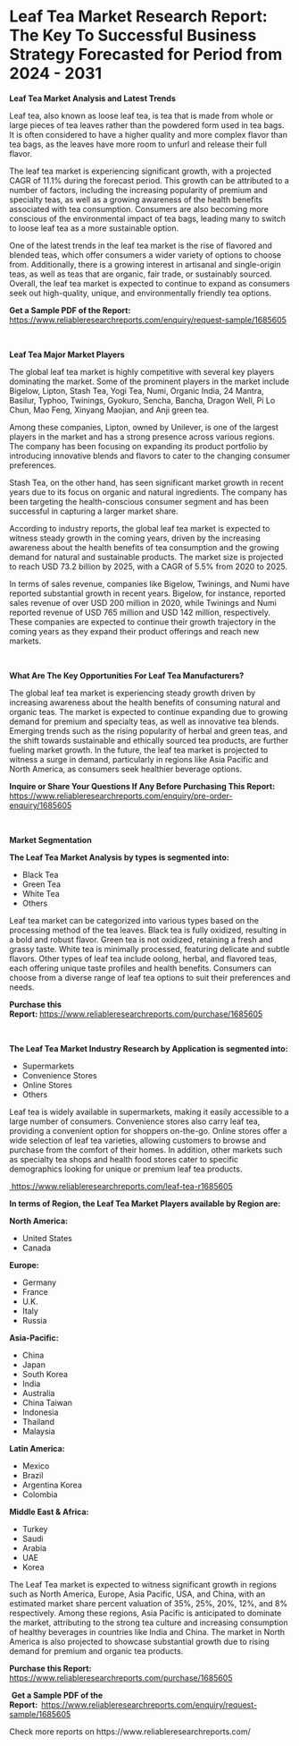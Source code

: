 <p><h1>Leaf Tea Market Research Report: The Key To Successful Business Strategy Forecasted for Period from 2024 - 2031</h1></p><p><strong>Leaf Tea Market Analysis and Latest Trends</strong></p>
<p><p>Leaf tea, also known as loose leaf tea, is tea that is made from whole or large pieces of tea leaves rather than the powdered form used in tea bags. It is often considered to have a higher quality and more complex flavor than tea bags, as the leaves have more room to unfurl and release their full flavor.</p><p>The leaf tea market is experiencing significant growth, with a projected CAGR of 11.1% during the forecast period. This growth can be attributed to a number of factors, including the increasing popularity of premium and specialty teas, as well as a growing awareness of the health benefits associated with tea consumption. Consumers are also becoming more conscious of the environmental impact of tea bags, leading many to switch to loose leaf tea as a more sustainable option.</p><p>One of the latest trends in the leaf tea market is the rise of flavored and blended teas, which offer consumers a wider variety of options to choose from. Additionally, there is a growing interest in artisanal and single-origin teas, as well as teas that are organic, fair trade, or sustainably sourced. Overall, the leaf tea market is expected to continue to expand as consumers seek out high-quality, unique, and environmentally friendly tea options.</p></p>
<p><strong>Get a Sample PDF of the Report:&nbsp;</strong> <a href="https://www.reliableresearchreports.com/enquiry/request-sample/1685605">https://www.reliableresearchreports.com/enquiry/request-sample/1685605</a></p>
<p>&nbsp;</p>
<p><strong>Leaf Tea Major Market Players</strong></p>
<p><p>The global leaf tea market is highly competitive with several key players dominating the market. Some of the prominent players in the market include Bigelow, Lipton, Stash Tea, Yogi Tea, Numi, Organic India, 24 Mantra, Basilur, Typhoo, Twinings, Gyokuro, Sencha, Bancha, Dragon Well, Pi Lo Chun, Mao Feng, Xinyang Maojian, and Anji green tea.</p><p>Among these companies, Lipton, owned by Unilever, is one of the largest players in the market and has a strong presence across various regions. The company has been focusing on expanding its product portfolio by introducing innovative blends and flavors to cater to the changing consumer preferences.</p><p>Stash Tea, on the other hand, has seen significant market growth in recent years due to its focus on organic and natural ingredients. The company has been targeting the health-conscious consumer segment and has been successful in capturing a larger market share.</p><p>According to industry reports, the global leaf tea market is expected to witness steady growth in the coming years, driven by the increasing awareness about the health benefits of tea consumption and the growing demand for natural and sustainable products. The market size is projected to reach USD 73.2 billion by 2025, with a CAGR of 5.5% from 2020 to 2025.</p><p>In terms of sales revenue, companies like Bigelow, Twinings, and Numi have reported substantial growth in recent years. Bigelow, for instance, reported sales revenue of over USD 200 million in 2020, while Twinings and Numi reported revenue of USD 765 million and USD 142 million, respectively. These companies are expected to continue their growth trajectory in the coming years as they expand their product offerings and reach new markets.</p></p>
<p>&nbsp;</p>
<p><strong>What Are The Key Opportunities For Leaf Tea Manufacturers?</strong></p>
<p><p>The global leaf tea market is experiencing steady growth driven by increasing awareness about the health benefits of consuming natural and organic teas. The market is expected to continue expanding due to growing demand for premium and specialty teas, as well as innovative tea blends. Emerging trends such as the rising popularity of herbal and green teas, and the shift towards sustainable and ethically sourced tea products, are further fueling market growth. In the future, the leaf tea market is projected to witness a surge in demand, particularly in regions like Asia Pacific and North America, as consumers seek healthier beverage options.</p></p>
<p><strong>Inquire or Share Your Questions If Any Before Purchasing This Report:</strong> <a href="https://www.reliableresearchreports.com/enquiry/pre-order-enquiry/1685605">https://www.reliableresearchreports.com/enquiry/pre-order-enquiry/1685605</a></p>
<p>&nbsp;</p>
<p><strong>Market Segmentation</strong></p>
<p><strong>The Leaf Tea Market Analysis by types is segmented into:</strong></p>
<p><ul><li>Black Tea</li><li>Green Tea</li><li>White Tea</li><li>Others</li></ul></p>
<p><p>Leaf tea market can be categorized into various types based on the processing method of the tea leaves. Black tea is fully oxidized, resulting in a bold and robust flavor. Green tea is not oxidized, retaining a fresh and grassy taste. White tea is minimally processed, featuring delicate and subtle flavors. Other types of leaf tea include oolong, herbal, and flavored teas, each offering unique taste profiles and health benefits. Consumers can choose from a diverse range of leaf tea options to suit their preferences and needs.</p></p>
<p><strong>Purchase this Report:&nbsp;</strong><a href="https://www.reliableresearchreports.com/purchase/1685605">https://www.reliableresearchreports.com/purchase/1685605</a></p>
<p>&nbsp;</p>
<p><strong>The Leaf Tea Market Industry Research by Application is segmented into:</strong></p>
<p><ul><li>Supermarkets</li><li>Convenience Stores</li><li>Online Stores</li><li>Others</li></ul></p>
<p><p>Leaf tea is widely available in supermarkets, making it easily accessible to a large number of consumers. Convenience stores also carry leaf tea, providing a convenient option for shoppers on-the-go. Online stores offer a wide selection of leaf tea varieties, allowing customers to browse and purchase from the comfort of their homes. In addition, other markets such as specialty tea shops and health food stores cater to specific demographics looking for unique or premium leaf tea products.</p></p>
<p><a href="https://www.reliableresearchreports.com/leaf-tea-r1685605">&nbsp;https://www.reliableresearchreports.com/leaf-tea-r1685605</a></p>
<p><strong>In terms of Region, the Leaf Tea Market Players available by Region are:</strong></p>
<p>
    <p> <strong> North America: </strong>
        <ul>
            <li>United States</li>
            <li>Canada</li>
        </ul>
        </p> 
    <p> <strong> Europe: </strong>
        <ul>
            <li>Germany</li>
            <li>France</li>
            <li>U.K.</li>
            <li>Italy</li>
            <li>Russia</li>
        </ul>
        </p> 
    <p> <strong> Asia-Pacific: </strong>
        <ul>
            <li>China</li>
            <li>Japan</li>
            <li>South Korea</li>
            <li>India</li>
            <li>Australia</li>
            <li>China Taiwan</li>
            <li>Indonesia</li>
            <li>Thailand</li>
            <li>Malaysia</li>
        </ul>
        </p> 
    <p> <strong> Latin America: </strong>
        <ul>
            <li>Mexico</li>
            <li>Brazil</li>
            <li>Argentina Korea</li>
            <li>Colombia</li>
        </ul>
        </p> 
    <p> <strong> Middle East & Africa: </strong>
        <ul>
            <li>Turkey</li>
            <li>Saudi</li>
            <li>Arabia</li>
            <li>UAE</li>
            <li>Korea</li>
        </ul>
    </p>
    </p>
<p><p>The Leaf Tea market is expected to witness significant growth in regions such as North America, Europe, Asia Pacific, USA, and China, with an estimated market share percent valuation of 35%, 25%, 20%, 12%, and 8% respectively. Among these regions, Asia Pacific is anticipated to dominate the market, attributing to the strong tea culture and increasing consumption of healthy beverages in countries like India and China. The market in North America is also projected to showcase substantial growth due to rising demand for premium and organic tea products.</p></p>
<p><strong>Purchase this Report: </strong><a href="https://www.reliableresearchreports.com/purchase/1685605">https://www.reliableresearchreports.com/purchase/1685605</a></p>
<p>&nbsp;<strong>Get a Sample PDF of the Report:&nbsp;&nbsp;</strong><a href="https://www.reliableresearchreports.com/enquiry/request-sample/1685605">https://www.reliableresearchreports.com/enquiry/request-sample/1685605</a></p>
<p><strong></strong></p>
<p>Check more reports on https://www.reliableresearchreports.com/</p>